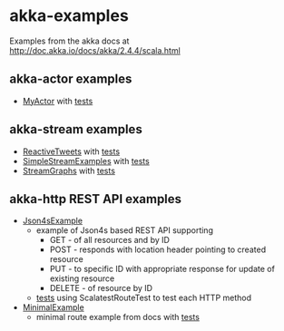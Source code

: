 # akka-examples

Examples from the akka docs at http://doc.akka.io/docs/akka/2.4.4/scala.html

## akka-actor examples

 * [MyActor](src/main/scala/uk/carwynellis/akka/actor/MyActor.scala) with [tests](src/test/scala/uk/carwynellis/akka/actor/MyActorTest.scala)

## akka-stream examples

  * [ReactiveTweets](src/main/scala/uk/carwynellis/akka/stream/ReactiveTweets.scala) with [tests](src/test/scala/uk/carwynellis/akka/stream/ReactiveTweetsTest.scala)
  * [SimpleStreamExamples](src/main/scala/uk/carwynellis/akka/stream/SimpleStreamExamples.scala) with [tests](src/test/scala/uk/carwynellis/akka/stream/SimpleStreamExamplesTest.scala)
  * [StreamGraphs](src/main/scala/uk/carwynellis/akka/stream/StreamGraphs.scala) with [tests](src/test/scala/uk/carwynellis/akka/stream/StreamGraphsTest.scala)

## akka-http REST API examples

  * [Json4sExample](src/main/scala/uk/carwynellis/akka/http/Json4sExample.scala)
    * example of Json4s based REST API supporting
        * GET     - of all resources and by ID
        * POST    - responds with location header pointing to created resource
        * PUT     - to specific ID with appropriate response for update of existing resource
        * DELETE  - of resource by ID
    * [tests](src/test/scala/uk/carwynellis/akka/http/Json4sExampleTest.scala) using ScalatestRouteTest to test each HTTP method
  * [MinimalExample](src/main/scala/uk/carwynellis/akka/http/Json4sExample.scala)
    * minimal route example from docs with [tests](src/test/scala/uk/carwynellis/akka/http/MinimalExampleTest.scala)
